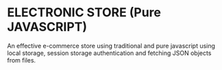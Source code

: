# ELECTRONIC STORE (Pure JAVASCRIPT)
An effective e-commerce store using traditional and pure javascript using local storage, session storage authentication and fetching JSON objects from files.
